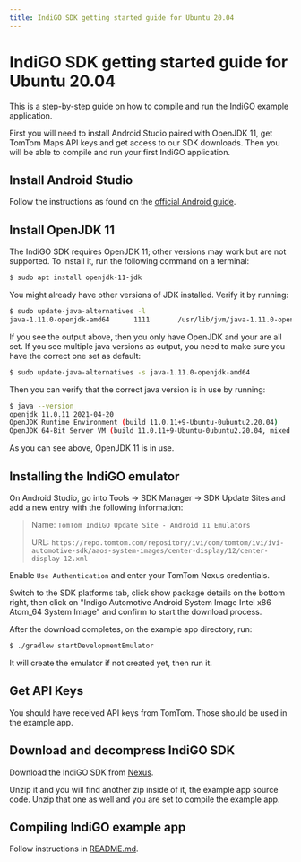 ```yaml
---
title: IndiGO SDK getting started guide for Ubuntu 20.04
---
```


# IndiGO SDK getting started guide for Ubuntu 20.04

This is a step-by-step guide on how to compile and run the IndiGO example application.

First you will need to install Android Studio paired with OpenJDK 11, get TomTom Maps API keys and get access to our SDK downloads. Then you will be able to compile and run your first IndiGO application.

## Install Android Studio

Follow the instructions as found on the [official Android guide](https://developer.android.com/studio/install).

## Install OpenJDK 11

The IndiGO SDK requires OpenJDK 11; other versions may work but are not supported. To install it, run the following command on a terminal:

```bash
$ sudo apt install openjdk-11-jdk
```

You might already have other versions of JDK installed. Verify it by running:

```bash
$ sudo update-java-alternatives -l
java-1.11.0-openjdk-amd64      1111       /usr/lib/jvm/java-1.11.0-openjdk-amd64
```

If you see the output above, then you only have OpenJDK and your are all set. If you see multiple java versions as output, you need to make sure you have the correct one set as default:

```bash
$ sudo update-java-alternatives -s java-1.11.0-openjdk-amd64
```

Then you can verify that the correct java version is in use by running:

```bash
$ java --version
openjdk 11.0.11 2021-04-20
OpenJDK Runtime Environment (build 11.0.11+9-Ubuntu-0ubuntu2.20.04)
OpenJDK 64-Bit Server VM (build 11.0.11+9-Ubuntu-0ubuntu2.20.04, mixed mode, sharing)
```

As you can see above, OpenJDK 11 is in use.

## Installing the IndiGO emulator

On Android Studio, go into Tools -> SDK Manager -> SDK Update Sites and add a new entry with the following information:

> Name: `TomTom IndiGO Update Site - Android 11 Emulators`
>
> URL: `https://repo.tomtom.com/repository/ivi/com/tomtom/ivi/ivi-automotive-sdk/aaos-system-images/center-display/12/center-display-12.xml`

Enable `Use Authentication` and enter your TomTom Nexus credentials.

Switch to the SDK platforms tab, click show package details on the bottom right, then click on "Indigo Automotive Android System Image Intel x86 Atom_64 System Image" and confirm to start the download process.

After the download completes, on the example app directory, run:

```bash
$ ./gradlew startDevelopmentEmulator
```

It will create the emulator if not created yet, then run it.

## Get API Keys

You should have received API keys from TomTom. Those should be used in the example app.

[TODO(IVI-3759)]: # (How to use the API keys inside the example app?)

## Download and decompress IndiGO SDK

Download the IndiGO SDK from [Nexus](https://repo.tomtom.com/#browse/browse:ivi:com%2Ftomtom%2Findigo%2Ftomtom-indigo-sdk).

Unzip it and you will find another zip inside of it, the example app source code. Unzip that one as well and you are set to compile the example app.

## Compiling IndiGO example app

Follow instructions in [README.md](../README.md).